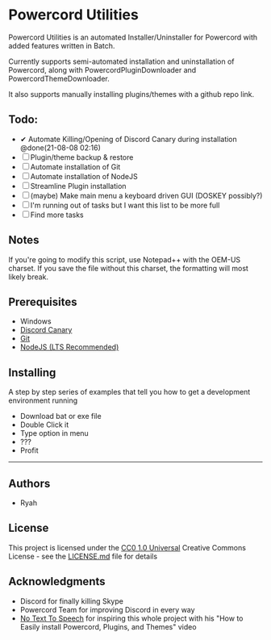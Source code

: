 # Powercord Utilities

Powercord Utilities is an automated Installer/Uninstaller for Powercord with added features written in Batch.

Currently supports semi-automated installation and uninstallation of Powercord, along with PowercordPluginDownloader and PowercordThemeDownloader.

It also supports manually installing plugins/themes with a github repo link.

## Todo:
  - ✔ Automate Killing/Opening of Discord Canary during installation @done(21-08-08 02:16)
  - ☐ Plugin/theme backup & restore
  - ☐ Automate installation of Git
  - ☐ Automate installation of NodeJS
  - ☐ Streamline Plugin installation
  - ☐ (maybe) Make main menu a keyboard driven GUI (DOSKEY possibly?)
  - ☐ I'm running out of tasks but I want this list to be more full
  - ☐ Find more tasks

## Notes
If you're going to modify this script, use Notepad++ with the OEM-US charset. If you save the file without this charset, the formatting will most likely break.
## Prerequisites


- Windows
- [Discord Canary](https://discord.com/api/download/canary?platform=win)
- [Git](https://git-scm.com/downloads)
- [NodeJS (LTS Recommended)](https://nodejs.org)

## Installing

A step by step series of examples that tell you how to get a development
environment running

- Download bat or exe file
- Double Click it
- Type option in menu
- ???
- Profit

---

## Authors

  - Ryah

## License

This project is licensed under the [CC0 1.0 Universal](LICENSE.md)
Creative Commons License - see the [LICENSE.md](LICENSE.md) file for
details

## Acknowledgments

  - Discord for finally killing Skype
  - Powercord Team for improving Discord in every way
  - [No Text To Speech](https://www.youtube.com/c/NoTextToSpeech/) for inspiring this whole project with his "How to Easily install Powercord, Plugins, and Themes" video
